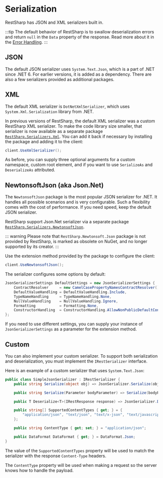 # Serialization

RestSharp has JSON and XML serializers built in.

:::tip
The default behavior of RestSharp is to swallow deserialization errors and return `null` in the `Data`
property of the response. Read more about it in the [Error Handling](error-handling.md).
:::

## JSON

The default JSON serializer uses `System.Text.Json`, which is a part of .NET since .NET 6. For earlier versions, it is added as a dependency. There are also a few serializers provided as additional packages.

## XML

The default XML serializer is `DotNetXmlSerializer`, which uses `System.Xml.Serialization` library from .NET.

In previous versions of RestSharp, the default XML serializer was a custom RestSharp XML serializer. To make the code library size smaller, that serializer is now available as a separate package [`RestSharp.Serializers.Xml`](https://www.nuget.org/packages/RestSharp.Serializers.Xml).
You can add it back if necessary by installing the package and adding it to the client:

```csharp
client.UseXmlSerializer();
```

As before, you can supply three optional arguments for a custom namespace, custom root element, and if you want to use `SerializeAs` and `DeserializeAs` attributed.

## NewtonsoftJson (aka Json.Net)

The `NewtonsoftJson` package is the most popular JSON serializer for .NET. It handles all possible scenarios and is very configurable. Such a flexibility comes with the cost of performance. If you need speed, keep the default JSON serializer.

RestSharp support Json.Net serializer via a separate package [`RestSharp.Serializers.NewtonsoftJson`](https://www.nuget.org/packages/RestSharp.Serializers.NewtonsoftJson).

::: warning
Please note that `RestSharp.Newtonsoft.Json` package is not provided by RestSharp, is marked as obsolete on NuGet, and no longer supported by its creator.
:::

Use the extension method provided by the package to configure the client:

```csharp
client.UseNewtonsoftJson();
```

The serializer configures some options by default:

```csharp
JsonSerializerSettings DefaultSettings = new JsonSerializerSettings {
    ContractResolver     = new CamelCasePropertyNamesContractResolver(),
    DefaultValueHandling = DefaultValueHandling.Include,
    TypeNameHandling     = TypeNameHandling.None,
    NullValueHandling    = NullValueHandling.Ignore,
    Formatting           = Formatting.None,
    ConstructorHandling  = ConstructorHandling.AllowNonPublicDefaultConstructor
};
```

If you need to use different settings, you can supply your instance of
`JsonSerializerSettings` as a parameter for the extension method.

## Custom

You can also implement your custom serializer. To support both serialization and
deserialization, you must implement the `IRestSerializer` interface.

Here is an example of a custom serializer that uses `System.Text.Json`:

```csharp
public class SimpleJsonSerializer : IRestSerializer {
    public string Serialize(object obj) => JsonSerializer.Serialize(obj);

    public string Serialize(Parameter bodyParameter) => Serialize(bodyParameter.Value);

    public T Deserialize<T>(IRestResponse response) => JsonSerializer.Deserialize<T>(response.Content);

    public string[] SupportedContentTypes { get; } = {
        "application/json", "text/json", "text/x-json", "text/javascript", "*+json"
    };

    public string ContentType { get; set; } = "application/json";

    public DataFormat DataFormat { get; } = DataFormat.Json;
}
```

The value of the `SupportedContentTypes` property will be used to match the
serializer with the response `Content-Type` headers.

The `ContentType` property will be used when making a request so the
server knows how to handle the payload.
